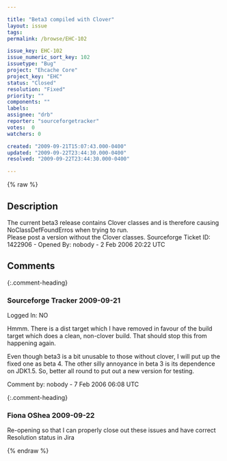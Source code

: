 ```yaml
---

title: "Beta3 compiled with Clover"
layout: issue
tags: 
permalink: /browse/EHC-102

issue_key: EHC-102
issue_numeric_sort_key: 102
issuetype: "Bug"
project: "Ehcache Core"
project_key: "EHC"
status: "Closed"
resolution: "Fixed"
priority: ""
components: ""
labels: 
assignee: "drb"
reporter: "sourceforgetracker"
votes:  0
watchers: 0

created: "2009-09-21T15:07:43.000-0400"
updated: "2009-09-22T23:44:30.000-0400"
resolved: "2009-09-22T23:44:30.000-0400"

---
```




{% raw %}



## Description

<div markdown="1" class="description">

The current beta3 release contains Clover classes and
is therefore causing NoClassDefFoundErros when trying
to run.  
Please post a version without the Clover classes.
Sourceforge Ticket ID: 1422906 - Opened By: nobody - 2 Feb 2006 20:22 UTC

</div>

## Comments


{:.comment-heading}
### **Sourceforge Tracker** <span class="date">2009-09-21</span>

<div markdown="1" class="comment">

Logged In: NO 

Hmmm. There is a dist target which I have removed in favour of the build target 
which does a clean, non-clover build. That should stop this from happening 
again.

Even though beta3 is a bit unusable to those without clover, I will put up the 
fixed one as beta 4. The other silly annoyance in beta 3 is its dependence on 
JDK1.5. So, better all round to put out a new version for testing. 

Comment by: nobody - 7 Feb 2006 06:08 UTC

</div>


{:.comment-heading}
### **Fiona OShea** <span class="date">2009-09-22</span>

<div markdown="1" class="comment">

Re-opening so that I can properly close out these issues and have correct Resolution status in Jira

</div>



{% endraw %}
